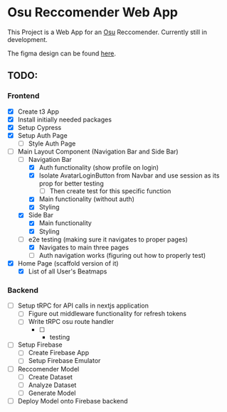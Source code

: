 # Osu Reccomender Web App

This Project is a Web App for an [Osu](https://osu.ppy.sh/) Reccomender. Currently still in development.

The figma design can be found [here](https://www.figma.com/design/tvCc0rsBiD7Ex1YpUwtSMO/osu-reccomender?node-id=102-995&t=3vYmuE5X8Xz0Ok3l-1).

## TODO:

### Frontend

- [x] Create t3 App
- [x] Install initially needed packages
- [x] Setup Cypress
- [x] Setup Auth Page
  - [ ] Style Auth Page
- [ ] Main Layout Component (Navigation Bar and Side Bar)
  - [ ] Navigation Bar
    - [x] Auth functionality (show profile on login)
    - [x] Isolate AvatarLoginButton from Navbar and use session as its prop for better testing
      - [ ] Then create test for this specific function
    - [x] Main functionality (without auth)
    - [x] Styling
  - [x] Side Bar
    - [x] Main functionality
    - [x] Styling
  - [ ] e2e testing (making sure it navigates to proper pages)
    - [x] Navigates to main three pages
    - [ ] Auth navigation works (figuring out how to properly test)
- [x] Home Page (scaffold version of it)
  - [x] List of all User's Beatmaps

### Backend

- [ ] Setup tRPC for API calls in nextjs application
  - [ ] Figure out middleware functionality for refresh tokens
  - [ ] Write tRPC osu route handler
    - [ ] - testing
- [ ] Setup Firebase
  - [ ] Create Firebase App
  - [ ] Setup Firebase Emulator
- [ ] Reccomender Model
  - [ ] Create Dataset
  - [ ] Analyze Dataset
  - [ ] Generate Model
- [ ] Deploy Model onto Firebase backend

